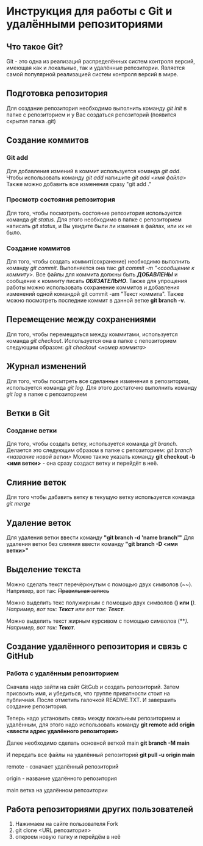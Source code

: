 # Инструкция для работы с Git и удалёнными репозиториями

## Что такое Git?
Git - это одна из реализаций распределённых систем контроля версий, имеющая как и локальные, так и удалённые репозитории. Является самой популярной реализацией систем контроля версий в мире.
## Подготовка репозитория
Для создание репозитория необходимо выполнить команду *git init*  в папке с репозиторием и у Вас создаться репозиторий (появится скрытая папка .git)

## Создание коммитов

### Git add
Для добавления измений в коммит используется команда *git add*. Чтобы использовать команду *git add* напишите *git add <имя файла>*
Также можно добавить все изменения сразу "git add ."

### Просмотр состояния репозитория
Для того, чтобы посмотреть состояние репозитория используется команда *git status*. Для этого необходимо в папке с репозиторием написать *git status*, и Вы увидите были ли измения в файлах, или их не было.

### Создание коммитов
Для того, чтобы создать коммит(сохранение) необходимо выполнить команду *git commit*. Выполняется она так: *git commit -m "<сообщение к коммиту>*. Все файлы для коммита должны быть ***ДОБАВЛЕНЫ*** и сообщение к коммиту писать ***ОБЯЗАТЕЛЬНО***.
Также для упрощения работы можно использовать сохранение коммитов и добавления изменений одной командой git commit -am "Текст коммита".
Также можно посмотреть последние коммит в данной ветке **git branch -v**. 

## Перемещение между сохранениями
Для того, чтобы перемещаться между коммитами, используется команда *git checkout*. Используется она в папке с пепозиторием следующим образом: *git checkout <номер коммита>*

## Журнал изменений
Для того, чтобы посмтреть все сделанные изменения в репозитории, используется команда *git log*. Для этого достаточно выполнить команду *git log* в папке с репозиторием

## Ветки в Git

### Создание ветки

Для того, чтобы создать ветку, используется команда *git branch*. Делается это следующим образом в папке с репозиторием: *git branch <название новой ветки>*
Можно также указать команду **git checkout -b <имя ветки>** - она сразу создаст ветку и перейдёт в неё.

## Слияние веток

Для того чтобы дабавить ветку в текущую ветку используется команда *git merge <name branch>*

## Удаление веток
Для удаления ветки ввести команду **"git branch -d 'name branch'"**
Для удаления ветки без слияния ввести команду **"git branch -D <имя ветки>"**

## Выделение текста

Можно сделать текст перечёркнутым с помощью двух символов (~~).
Например, вот так: ~~Правильная запись~~

Можно выделить текс полужирным с помощью двух символов (**) или (**_).
Например, вот так: **Текст** или вот так: **Текст**_.

Можно выделить текст жирным курсивом с помощью символов (**_).
Например, вот так: **Текст**_.

## Создание удалённого репозитория и связь с GitHub

### Работа с удалённым репозиторием
Сначала надо зайти на сайт GitGub и создать репозиторий. Затем присвоить имя, и убедиться, что группе приватности стоит на публичная. После отметить галочкой README.TXT. И завершить создание репозитория.

Теперь надо установить связь между локальным репозиторием и удалённым, для этого надо использовать команду **git remote add origin <ввести адрес удалённого репозитория>**

Далее необходимо сделать основной веткой main **git branch -M main**

И передать все файлы на удалённый репозиторий **git pull -u origin main**

remote - означает удалённый репозиторий

origin - название удалённого репозитория

main ветка на удалённом репозитории

## Работа репозиториями других пользователей

1. Нажимаем на сайте пользователя Fork
2. git clone <URL репозитория>
3. откроем новую папку и перейдём в неё

